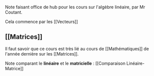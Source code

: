 Note faisant office de hub pour les cours sur l'algèbre linéaire, par Mr Coutant.

Cela commence par les [[Vecteurs]]
## [[Matrices]]
Il faut savoir que ce cours est très lié au cours de [[Mathématiques]] de l'année dernière sur les [[Matrices]].

Note comparant le **linéaire** et le **matricielle** : [[Comparaison Linéaire-Matrice]]